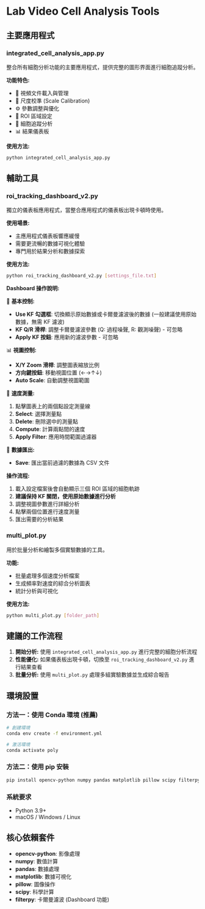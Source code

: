 # Lab Video Cell Analysis Tools

## 主要應用程式

### integrated_cell_analysis_app.py
整合所有細胞分析功能的主要應用程式，提供完整的圖形界面進行細胞追蹤分析。

**功能特色:**
- 🎥 視頻文件載入與管理
- 📏 尺度校準 (Scale Calibration)
- ⚙️ 參數調整與優化
- 🎯 ROI 區域設定
- 🔬 細胞追蹤分析
- 📊 結果儀表板

**使用方法:**
```bash
python integrated_cell_analysis_app.py
```

## 輔助工具

### roi_tracking_dashboard_v2.py
獨立的儀表板應用程式，當整合應用程式的儀表板出現卡頓時使用。

**使用場景:**
- 主應用程式儀表板響應緩慢
- 需要更流暢的數據可視化體驗
- 專門用於結果分析和數據探索

**使用方法:**
```bash
python roi_tracking_dashboard_v2.py [settings_file.txt]
```

**Dashboard 操作說明:**

🔧 **基本控制:**
- **Use KF 勾選框**: 切換顯示原始數據或卡爾曼濾波後的數據 (一般建議使用原始數據，無需 KF 濾波)
- **KF Q/R 滑桿**: 調整卡爾曼濾波參數 (Q: 過程噪聲, R: 觀測噪聲) - 可忽略
- **Apply KF 按鈕**: 應用新的濾波參數 - 可忽略

📊 **視圖控制:**
- **X/Y Zoom 滑桿**: 調整圖表縮放比例
- **方向鍵按鈕**: 移動視圖位置 (←→↑↓)
- **Auto Scale**: 自動調整視圖範圍

🎯 **速度測量:**
1. 點擊圖表上的兩個點設定測量線
2. **Select**: 選擇測量點
3. **Delete**: 刪除選中的測量點
4. **Compute**: 計算兩點間的速度
5. **Apply Filter**: 應用時間範圍過濾器

💾 **數據匯出:**
- **Save**: 匯出當前過濾的數據為 CSV 文件

**操作流程:**
1. 載入設定檔案後會自動顯示三個 ROI 區域的細胞軌跡
2. **建議保持 KF 關閉，使用原始數據進行分析**
3. 調整視圖參數進行詳細分析
4. 點擊兩個位置進行速度測量
5. 匯出需要的分析結果

### multi_plot.py
用於批量分析和繪製多個實驗數據的工具。

**功能:**
- 批量處理多個速度分析檔案
- 生成頻率對速度的綜合分析圖表
- 統計分析與可視化

**使用方法:**
```bash
python multi_plot.py [folder_path]
```

## 建議的工作流程

1. **開始分析:** 使用 `integrated_cell_analysis_app.py` 進行完整的細胞分析流程
2. **性能優化:** 如果儀表板出現卡頓，切換至 `roi_tracking_dashboard_v2.py` 進行結果查看
3. **批量分析:** 使用 `multi_plot.py` 處理多組實驗數據並生成綜合報告

## 環境設置

### 方法一：使用 Conda 環境 (推薦)
```bash
# 創建環境
conda env create -f environment.yml

# 激活環境
conda activate poly
```

### 方法二：使用 pip 安裝
```bash
pip install opencv-python numpy pandas matplotlib pillow scipy filterpy scikit-learn seaborn trackpy
```

### 系統要求
- Python 3.9+
- macOS / Windows / Linux

## 核心依賴套件
- **opencv-python**: 影像處理
- **numpy**: 數值計算
- **pandas**: 數據處理
- **matplotlib**: 數據可視化
- **pillow**: 圖像操作
- **scipy**: 科學計算
- **filterpy**: 卡爾曼濾波 (Dashboard 功能)